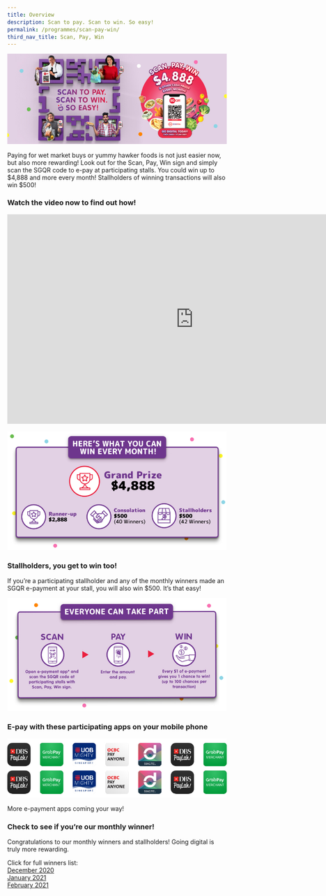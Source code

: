 ```yaml
---
title: Overview
description: Scan to pay. Scan to win. So easy!
permalink: /programmes/scan-pay-win/
third_nav_title: Scan, Pay, Win
---
```


![Scan, Pay, Win](/images/programmes/IMDA_SPW_KV.jpg)

Paying for wet market buys or yummy hawker foods is not just easier now, but also more rewarding! Look out for the Scan, Pay, Win sign and simply scan the SGQR code to e-pay at participating stalls. You could win up to $4,888 and more every month! Stallholders of winning transactions will also win $500!

### Watch the video now to find out how!

<iframe width="853" height="480" src="https://www.youtube.com/embed/psRpF7HNqvU" frameborder="0" allow="accelerometer; autoplay; clipboard-write; encrypted-media; gyroscope; picture-in-picture" allowfullscreen></iframe>

![Here's what you can win every month!](/images/programmes/IMDA_SPW_Prizes.jpg)

### Stallholders, you get to win too!

If you’re a participating stallholder and any of the monthly winners made an SGQR e-payment at your stall, you will also win $500. It’s that easy!

![Everyone can take part](/images/programmes/IMDA_SPW_TakePart.jpg)

### E-pay with these participating apps on your mobile phone 

![Participating Apps](/images/programmes/IMDA_SPW_Apps.jpg)

More e-payment apps coming your way!  

### Check to see if you’re our monthly winner!

Congratulations to our monthly winners and stallholders! Going digital is truly more rewarding.

Click for full winners list:  
[December 2020](/documents/placeholder.pdf)  
[January 2021](/documents/placeholder.pdf)  
[February 2021](/documents/placeholder.pdf)  
